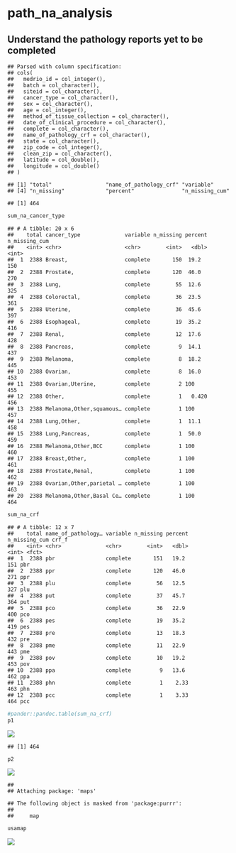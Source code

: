 path\_na\_analysis
================

Understand the pathology reports yet to be completed
----------------------------------------------------

    ## Parsed with column specification:
    ## cols(
    ##   medrio_id = col_integer(),
    ##   batch = col_character(),
    ##   siteid = col_character(),
    ##   cancer_type = col_character(),
    ##   sex = col_character(),
    ##   age = col_integer(),
    ##   method_of_tissue_collection = col_character(),
    ##   date_of_clinical_procedure = col_character(),
    ##   complete = col_character(),
    ##   name_of_pathology_crf = col_character(),
    ##   state = col_character(),
    ##   zip_code = col_integer(),
    ##   clean_zip = col_character(),
    ##   latitude = col_double(),
    ##   longitude = col_double()
    ## )

    ## [1] "total"                 "name_of_pathology_crf" "variable"             
    ## [4] "n_missing"             "percent"               "n_missing_cum"

    ## [1] 464

``` r
sum_na_cancer_type
```

    ## # A tibble: 20 x 6
    ##    total cancer_type              variable n_missing percent n_missing_cum
    ##    <int> <chr>                    <chr>        <int>   <dbl>         <int>
    ##  1  2388 Breast,                  complete       150  19.2             150
    ##  2  2388 Prostate,                complete       120  46.0             270
    ##  3  2388 Lung,                    complete        55  12.6             325
    ##  4  2388 Colorectal,              complete        36  23.5             361
    ##  5  2388 Uterine,                 complete        36  45.6             397
    ##  6  2388 Esophageal,              complete        19  35.2             416
    ##  7  2388 Renal,                   complete        12  17.6             428
    ##  8  2388 Pancreas,                complete         9  14.1             437
    ##  9  2388 Melanoma,                complete         8  18.2             445
    ## 10  2388 Ovarian,                 complete         8  16.0             453
    ## 11  2388 Ovarian,Uterine,         complete         2 100               455
    ## 12  2388 Other,                   complete         1   0.420           456
    ## 13  2388 Melanoma,Other,squamous… complete         1 100               457
    ## 14  2388 Lung,Other,              complete         1  11.1             458
    ## 15  2388 Lung,Pancreas,           complete         1  50.0             459
    ## 16  2388 Melanoma,Other,BCC       complete         1 100               460
    ## 17  2388 Breast,Other,            complete         1 100               461
    ## 18  2388 Prostate,Renal,          complete         1 100               462
    ## 19  2388 Ovarian,Other,parietal … complete         1 100               463
    ## 20  2388 Melanoma,Other,Basal Ce… complete         1 100               464

``` r
sum_na_crf
```

    ## # A tibble: 12 x 7
    ##    total name_of_pathology… variable n_missing percent n_missing_cum crf_f
    ##    <int> <chr>              <chr>        <int>   <dbl>         <int> <fct>
    ##  1  2388 pbr                complete       151   19.2            151 pbr  
    ##  2  2388 ppr                complete       120   46.0            271 ppr  
    ##  3  2388 plu                complete        56   12.5            327 plu  
    ##  4  2388 put                complete        37   45.7            364 put  
    ##  5  2388 pco                complete        36   22.9            400 pco  
    ##  6  2388 pes                complete        19   35.2            419 pes  
    ##  7  2388 pre                complete        13   18.3            432 pre  
    ##  8  2388 pme                complete        11   22.9            443 pme  
    ##  9  2388 pov                complete        10   19.2            453 pov  
    ## 10  2388 ppa                complete         9   13.6            462 ppa  
    ## 11  2388 phn                complete         1    2.33           463 phn  
    ## 12  2388 pcc                complete         1    3.33           464 pcc

``` r
#pander::pandoc.table(sum_na_crf)
p1
```

![](path_na_analysis_files/figure-markdown_github/unnamed-chunk-1-1.png)

    ## [1] 464

``` r
p2
```

![](path_na_analysis_files/figure-markdown_github/unnamed-chunk-3-1.png)

    ## 
    ## Attaching package: 'maps'

    ## The following object is masked from 'package:purrr':
    ## 
    ##     map

``` r
usamap
```

![](path_na_analysis_files/figure-markdown_github/unnamed-chunk-5-1.png)
